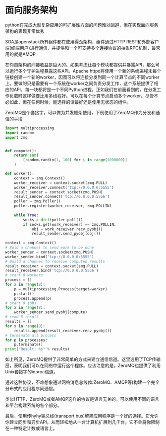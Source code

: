 # 面向服务架构

python在完成大型复杂应用的可扩展性方面的问题难以回避，但在实现面向服务架构的表现非常优秀

SOA是openstack所有组件都在使用得劲架构，组件通过HTTP REST和外部客户端(终端用户)进行通信，并提供和一个可支持多个连接协议的抽象RPC机制，最常用的就是AMQP

在你自架构的间接收益是巨大的。如果考虑让每个模块都提供并暴露API，那么可以运行多个守护进程暴露这些API。Apache httpd将使用一个新的系统进程未每个链接创建一个新的worker，因而可以将连接分发到同一个计算节点的不同worker上。要做的只是需要有一个系统在worker之间负责分发工作，这个系统提供了相应的API。每一块都将是一个不同Python进程，正如我们在前面看到的，在分发工作负载时这样做要比用多线程好。可以在每个计算节点启动多个worker。尽管不必如此，但在任何时候，能选择的话最好还是使用无状态的组件。

ZeroMQ是个套接字，可以做为并发框架使用，下例使用了ZeroMQ作为分发和通信的手段

```python
import multiprocessing
import random
import zmq


def compute():
    return sum(
    	[random.randin(1, 100) for i in range(1000000)]
    )

def worker():
    context = zmq.Context()
    worker_receiver = context.socket(zmq.PULL)
    worker_receiver.connect('tcp://0.0.0.0:5555')
    result_sender = context.socket(zmq.PUSH)
    result_sender.connect('tcp://0.0.0.0:5556')
    poller = zmq.Poller()
    poller.register(worker_receiver, zmq.POLLIN)
    
    while True:
        socks = dict(poller.poll())
        if socks.get(work_receiver) == zmq.POLLIN:
			obj = work_receiver.recv_pyobj()
            result_sender.send_pyobj(obj())
            
context = zmq.Context()
# Buld a channel to send work to be done
worker_sender = context.socket(zmq.PUSH)
worker_sender.bind('tcp://0.0.0.0:5555')
# Build a channel to receive computed results
result_receiver = context.socket(zmq.PULL)
result_receiver.bind('tcp://0.0.0.0:5556')
# start 8 workers
process = []
for x in range(8):
    p = multiprocessing.Process(target=worker)
    p.start()
    process.append(p)
# start 8 jobs
for x in range(8):
    worker_sender.send_pyobj(compute)
# read 8 result
results = []
for x in range(8):
    results.append(result_receiver.recv_pyobj())
# terminate all process
for p in processes:
    p.terminate()
print("Result: %s" % results)
```

如上所见，ZeroMQ提供了非常简单的方式来建立通信信道。这里选用了TCP传输层，表明我们可以在网络中运行这个程序。应该注意的是，ZeroMQ也提供了利用Unix套接字的inproc信道。

通过这种协议，不难想象通过网络消息总线(如ZeroMQ、AMQP等)构建一个完全分布式的应用程序间通信。

类似HTTP、ZeroMQ或者AMQP这样的协议是语言无关的。可以使用不同的语言和平台构建系统的各个部分。

最后，使用传hyhy输总线(transport bus)解耦应用程序是一个好的选择。它允许你建立同步和异步API，从而轻松地从一台计算机扩展到几千台。它不会将你限制在一种特定计数或语言上。